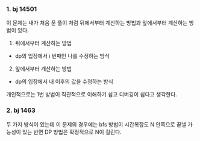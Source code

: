 ### 1. bj 14501

이 문제는 내가 처음 푼 풀이 처럼 뒤에서부터 계산하는 방법과 앞에서부터 계산하는 방법이 있다.
1. 뒤에서부터 계산하는 방법 
- dp의 입장에서 i 번째인 나를 수정하는 방식
2. 앞에서부터 계산하는 방법
- dp의 입장에서 내 이후의 값을 수정하는 방식

개인적으로는 1번 방법이 직관적으로 이해하기 쉽고 디버깅이 쉽다고 생각한다.


### 2. bj 1463
두 가지 방식이 있는데 이 문제의 경우에는 bfs 방법이 시간복잡도 N 안쪽으로 끝낼 가능성이 있는 반면 DP 방법은 확정적으로 N이 걸린다.
